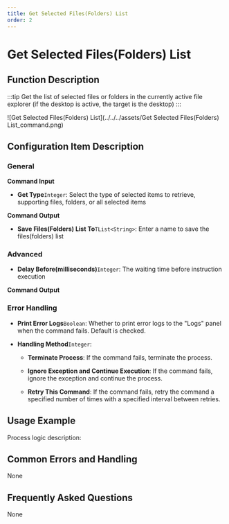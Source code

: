 ```yaml
---
title: Get Selected Files(Folders) List
order: 2
---
```


# Get Selected Files(Folders) List

## Function Description

:::tip 
Get the list of selected files or folders in the currently active file explorer (if the desktop is active, the target is the desktop)
:::

![Get Selected Files(Folders) List](../../../assets/Get Selected Files(Folders) List_command.png)

## Configuration Item Description

### General

**Command Input**

- **Get Type**`Integer`: Select the type of selected items to retrieve, supporting files, folders, or all selected items


**Command Output**

- **Save Files(Folders) List To**`TList<String>`: Enter a name to save the files(folders) list

### Advanced

- **Delay Before(milliseconds)**`Integer`: The waiting time before instruction execution


**Command Output**

### Error Handling

- **Print Error Logs**`Boolean`: Whether to print error logs to the "Logs" panel when the command fails. Default is checked. 

- **Handling Method**`Integer`:

    - **Terminate Process**: If the command fails, terminate the process.

    - **Ignore Exception and Continue Execution**: If the command fails, ignore the exception and continue the process.

    - **Retry This Command**: If the command fails, retry the command a specified number of times with a specified interval between retries.

## Usage Example

Process logic description:

## Common Errors and Handling

None

## Frequently Asked Questions

None


